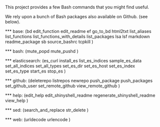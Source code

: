 This project provides a few Bash commands that you might find useful.

We rely upon a bunch of Bash packages also available on Github. (see below).

*** base: 
(bd edit_function edit_readme ef go_to_bd html2txt list_aliases list_functions list_functions_with_details list_packages lsa lsf markdown readme_package sb source_bashrc tcpkill )

*** bash: 
(mute_popd mute_pushd )

*** elasticsearch: 
(es_curl install_es list_es_indices sample_es_data set_all_indices set_all_types set_es_dir set_es_host set_es_index set_es_type start_es stop_es )

*** github: 
(deleterepo listrepos newrepo push_package push_packages set_github_user set_remote_github view_remote_github )

*** help: 
(edit_help edit_shinyshell_readme regenerate_shinyshell_readme view_help )

*** sed: 
(search_and_replace str_delete )

*** web: 
(urldecode urlencode )

